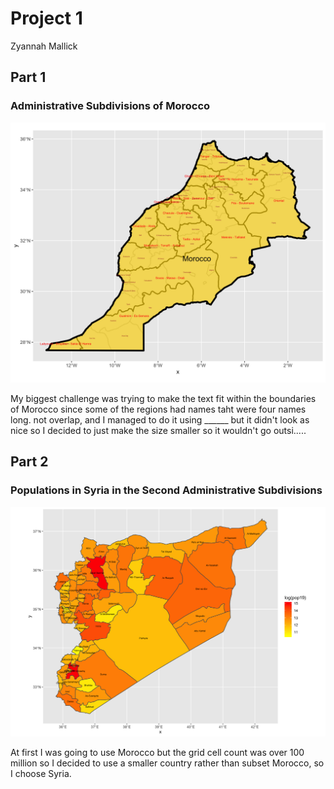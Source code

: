 
# Project 1

Zyannah Mallick

## Part 1
### Administrative Subdivisions of Morocco

![](Morocco1.png)

My biggest challenge was trying to make the text fit within the boundaries of Morocco since some of the regions had names taht were four names long. not overlap, and I managed to do it using ______ but it didn't look as nice so I decided to just make the size smaller so it wouldn't go outsi.....

## Part 2
### Populations in Syria in the Second Administrative Subdivisions

![](syr_pop19_adm2.png)

At first I was going to use Morocco but the grid cell count was over 100 million so I decided to use a smaller country rather than subset Morocco, so I choose Syria. 
